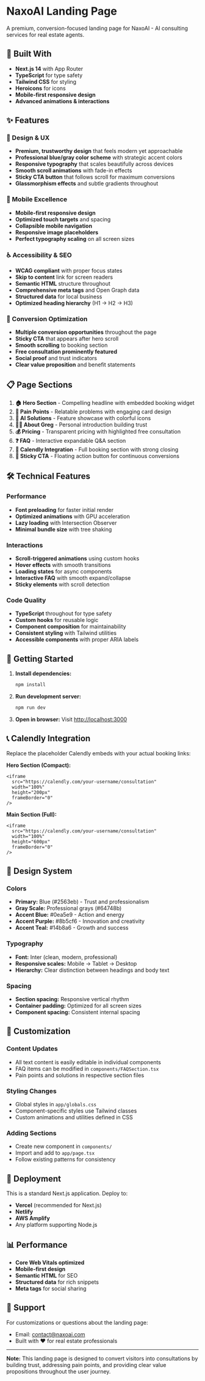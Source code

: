 # NaxoAI Landing Page

A premium, conversion-focused landing page for NaxoAI - AI consulting services for real estate agents.

## 🚀 Built With

- **Next.js 14** with App Router
- **TypeScript** for type safety  
- **Tailwind CSS** for styling
- **Heroicons** for icons
- **Mobile-first responsive design**
- **Advanced animations & interactions**

## ✨ Features

### 🎨 Design & UX
- **Premium, trustworthy design** that feels modern yet approachable
- **Professional blue/gray color scheme** with strategic accent colors
- **Responsive typography** that scales beautifully across devices
- **Smooth scroll animations** with fade-in effects
- **Sticky CTA button** that follows scroll for maximum conversions
- **Glassmorphism effects** and subtle gradients throughout

### 📱 Mobile Excellence  
- **Mobile-first responsive design** 
- **Optimized touch targets** and spacing
- **Collapsible mobile navigation**
- **Responsive image placeholders**
- **Perfect typography scaling** on all screen sizes

### ♿ Accessibility & SEO
- **WCAG compliant** with proper focus states
- **Skip to content** link for screen readers
- **Semantic HTML** structure throughout
- **Comprehensive meta tags** and Open Graph data
- **Structured data** for local business
- **Optimized heading hierarchy** (H1 → H2 → H3)

### 🎯 Conversion Optimization
- **Multiple conversion opportunities** throughout the page
- **Sticky CTA** that appears after hero scroll
- **Smooth scrolling** to booking section
- **Free consultation prominently featured**
- **Social proof** and trust indicators
- **Clear value proposition** and benefit statements

## 📋 Page Sections

1. **🏠 Hero Section** - Compelling headline with embedded booking widget
2. **😤 Pain Points** - Relatable problems with engaging card design  
3. **🤖 AI Solutions** - Feature showcase with colorful icons
4. **👨‍💼 About Greg** - Personal introduction building trust
5. **💰 Pricing** - Transparent pricing with highlighted free consultation
6. **❓ FAQ** - Interactive expandable Q&A section
7. **📅 Calendly Integration** - Full booking section with strong closing
8. **🔗 Sticky CTA** - Floating action button for continuous conversions

## 🛠️ Technical Features

### Performance
- **Font preloading** for faster initial render
- **Optimized animations** with GPU acceleration
- **Lazy loading** with Intersection Observer
- **Minimal bundle size** with tree shaking

### Interactions
- **Scroll-triggered animations** using custom hooks
- **Hover effects** with smooth transitions  
- **Loading states** for async components
- **Interactive FAQ** with smooth expand/collapse
- **Sticky elements** with scroll detection

### Code Quality
- **TypeScript** throughout for type safety
- **Custom hooks** for reusable logic
- **Component composition** for maintainability
- **Consistent styling** with Tailwind utilities
- **Accessible components** with proper ARIA labels

## 🚦 Getting Started

1. **Install dependencies:**
   ```bash
   npm install
   ```

2. **Run development server:**
   ```bash
   npm run dev
   ```

3. **Open in browser:**
   Visit [http://localhost:3000](http://localhost:3000)

## 📞 Calendly Integration

Replace the placeholder Calendly embeds with your actual booking links:

**Hero Section (Compact):**
```tsx
<iframe 
  src="https://calendly.com/your-username/consultation" 
  width="100%" 
  height="200px"
  frameBorder="0"
/>
```

**Main Section (Full):**
```tsx
<iframe 
  src="https://calendly.com/your-username/consultation" 
  width="100%" 
  height="600px"
  frameBorder="0"
/>
```

## 🎨 Design System

### Colors
- **Primary:** Blue (#2563eb) - Trust and professionalism  
- **Gray Scale:** Professional grays (#64748b)
- **Accent Blue:** #0ea5e9 - Action and energy
- **Accent Purple:** #8b5cf6 - Innovation and creativity
- **Accent Teal:** #14b8a6 - Growth and success

### Typography
- **Font:** Inter (clean, modern, professional)
- **Responsive scales:** Mobile → Tablet → Desktop
- **Hierarchy:** Clear distinction between headings and body text

### Spacing
- **Section spacing:** Responsive vertical rhythm
- **Container padding:** Optimized for all screen sizes
- **Component spacing:** Consistent internal spacing

## 🔧 Customization

### Content Updates
- All text content is easily editable in individual components
- FAQ items can be modified in `components/FAQSection.tsx`
- Pain points and solutions in respective section files

### Styling Changes
- Global styles in `app/globals.css`
- Component-specific styles use Tailwind classes
- Custom animations and utilities defined in CSS

### Adding Sections
- Create new component in `components/`
- Import and add to `app/page.tsx`
- Follow existing patterns for consistency

## 🚀 Deployment

This is a standard Next.js application. Deploy to:
- **Vercel** (recommended for Next.js)
- **Netlify**  
- **AWS Amplify**
- Any platform supporting Node.js

## 📊 Performance

- **Core Web Vitals optimized**
- **Mobile-first design**
- **Semantic HTML** for SEO
- **Structured data** for rich snippets
- **Meta tags** for social sharing

## 🤝 Support

For customizations or questions about the landing page:
- Email: contact@naxoai.com
- Built with ❤️ for real estate professionals

---

**Note:** This landing page is designed to convert visitors into consultations by building trust, addressing pain points, and providing clear value propositions throughout the user journey.